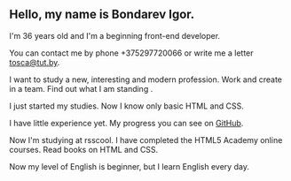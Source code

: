 ## Hello, my name is Bondarev Igor. ##
I'm 36 years old and I'm a beginning front-end developer.

You can contact me by phone +375297720066 or write me a letter tosca@tut.by.


I want to study a new, interesting and modern profession.
Work and create in a team. Find out what I am standing .


I just started my studies. Now I know only basic HTML and CSS.


I have little experience yet.
 My progress you can see on [GitHub](https://github.com/Bondarev-Igor).

Now I'm studying at rsscool.
I have completed the HTML5 Academy online courses. Read books on HTML and CSS.

Now my level of English is beginner, but I learn English every day.
